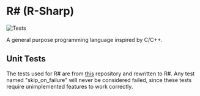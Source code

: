 # R# (R-Sharp)
![Tests](https://github.com/Robotino04/R-Sharp/actions/workflows/cmake.yml/badge.svg)

A general purpose programming language inspired by C/C++. 


## Unit Tests
The tests used for R# are from [this](https://github.com/nlsandler/write_a_c_compiler) repository and rewritten to R#.
Any test named "skip_on_failure" will never be considered failed, since these tests require unimplemented features to work correctly.